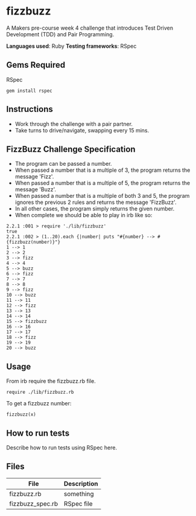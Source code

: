 # fizzbuzz

A Makers pre-course week 4 challenge that introduces Test Driven Development (TDD) and Pair Programming.

**Languages used**: Ruby
**Testing frameworks**: RSpec

## Gems Required

RSpec
```
gem install rspec
```


## Instructions

* Work through the challenge with a pair partner. 
* Take turns to drive/navigate, swapping every 15 mins.


## FizzBuzz Challenge Specification

* The program can be passed a number.
* When passed a number that is a multiple of 3, the program returns the message 'Fizz'.
* When passed a number that is a multiple of 5, the program returns the message 'Buzz'.
* When passed a number that is a multiple of both 3 and 5, the program ignores the previous 2 rules and returns the message 'FizzBuzz'.
* In all other cases, the program simply returns the given number.
* When complete we should be able to play in irb like so:

```irb
2.2.1 :001 > require './lib/fizzbuzz'
true
2.2.1 :002 > (1..20).each {|number| puts "#{number} --> #{fizzbuzz(number)}"}
1 --> 1
2 --> 2
3 --> fizz
4 --> 4
5 --> buzz
6 --> fizz
7 --> 7
8 --> 8
9 --> fizz
10 --> buzz
11 --> 11
12 --> fizz
13 --> 13
14 --> 14
15 --> fizzbuzz
16 --> 16
17 --> 17
18 --> fizz
19 --> 19
20 --> buzz
```


## Usage

From irb require the fizzbuzz.rb file.
``` 
require ./lib/fizzbuzz.rb
```

To get a fizzbuzz number:
```
fizzbuzz(x)
```

## How to run tests

Describe how to run tests using RSpec here.


## Files

| File    | Description |
| ----------- | ----------- |
| fizzbuzz.rb  | something    |
| fizzbuzz_spec.rb  | RSpec file |
